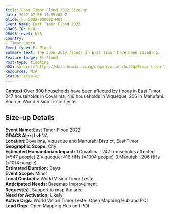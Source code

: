 ```yaml
---
title: East Timor Flood 2022 Size-up
date: 2022-07-08 11:59:00 Z
Glide: FL-2022-000002-HOT
Event Name: East Timor Flood 2022
GDACS ID: N/A
GDACS-level: N/A
Country:
- Timor-Leste
Event type: Fl Flood
Summary Text: The June-July floods in East Timor have been sized-up.
Feature Image: Fl Flood
Post-type: timeline
HDX: <a href="https://data.humdata.org/organization/hot?q=Timor-Leste">Timor-Leste</a>
Resources: N/A
Status: size-up
---
```


<strong>Context:</strong>Over 800 households have been affected by floods in East Timor. 247 households in Covalima; 416 households in Viqueque; 206 in Manufahi.<br>Source: World Vision Timor Leste<be>  

<h2>Size-up Details</h2>

<strong>Event Name:</strong>East Timor Flood 2022<br>
<strong>GDACS Alert Lvl:</strong>NA<br>
<strong>Location:</strong>Covalima, Viqueque and Manufahi District, East Timor<br>
<strong>Geographic Scope:</strong> City<br>
<strong>Estimated Humanitarian Impact:</strong> 1.Covalima : 247 households affected (=547 people) 2.Viqueque: 416 HHs (=1004 people)  3.Manufahi: 206 HHs (=1014 people)<br>
<strong>Estimated Duration:</strong> Days<br>
<strong>Event Scope:</strong> Minor<br>
<strong>Local Contacts:</strong> World Vision Timor Leste<br>
<strong>Anticipated Needs:</strong> Basemap Improvement
<br>
<strong>Request(s):</strong> Support to map the area<br>
<strong>Need for Activation:</strong> Likely<br>
<strong>Active Orgs:</strong> World Vision Timor Leste, Open Mapping Hub and POI<br>
<strong>Lead Orgs:</strong> Open Mapping Hub and POI<br>
